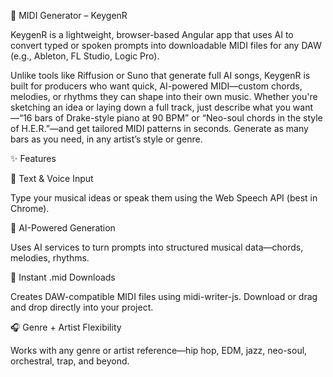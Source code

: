 🎹 MIDI Generator – KeygenR

KeygenR is a lightweight, browser-based Angular app that uses AI to convert typed or spoken prompts into downloadable MIDI files for any DAW (e.g., Ableton, FL Studio, Logic Pro).

Unlike tools like Riffusion or Suno that generate full AI songs, KeygenR is built for producers who want quick, AI-powered MIDI—custom chords, melodies, or rhythms they can shape into their own music. Whether you're sketching an idea or laying down a full track, just describe what you want—“16 bars of Drake-style piano at 90 BPM” or “Neo-soul chords in the style of H.E.R.”—and get tailored MIDI patterns in seconds. Generate as many bars as you need, in any artist’s style or genre.

✨ Features

🎤 Text & Voice Input

Type your musical ideas or speak them using the Web Speech API (best in Chrome).

🤖 AI-Powered Generation

Uses AI services to turn prompts into structured musical data—chords, melodies, rhythms.

🎼 Instant .mid Downloads

Creates DAW-compatible MIDI files using midi-writer-js. Download or drag and drop directly into your project.

🎧 Genre + Artist Flexibility

Works with any genre or artist reference—hip hop, EDM, jazz, neo-soul, orchestral, trap, and beyond.
